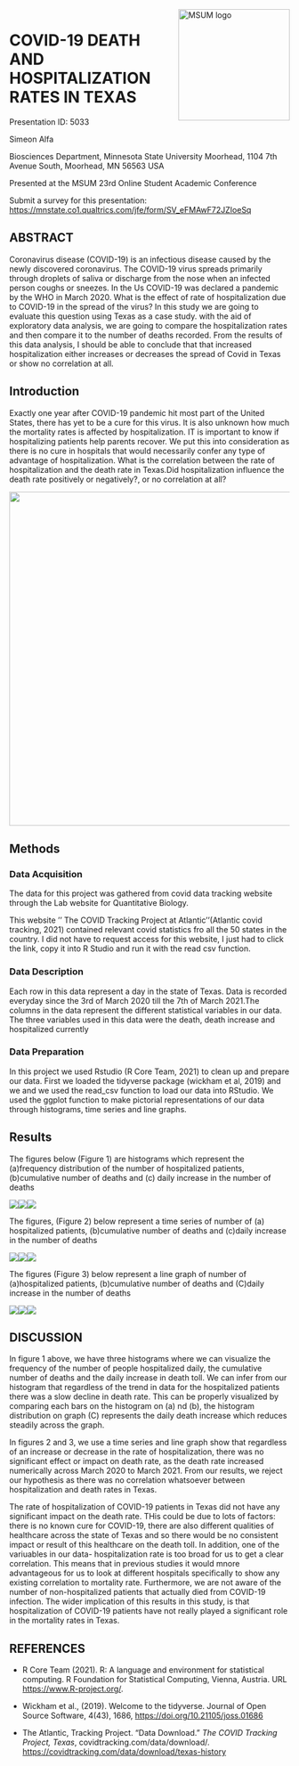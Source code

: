 
<img src="https://www2.mnstate.edu/uploadedImages/Content/Marketing/logos/MSUM_Signature_Vert_Color.jpg" alt="MSUM logo" width="200" style="float:right"/>

# COVID-19 DEATH AND HOSPITALIZATION RATES IN TEXAS

Presentation ID: 5033

Simeon Alfa

Biosciences Department, Minnesota State University Moorhead, 1104 7th
Avenue South, Moorhead, MN 56563 USA

Presented at the MSUM 23rd Online Student Academic Conference

Submit a survey for this presentation:
<https://mnstate.co1.qualtrics.com/jfe/form/SV_eFMAwF72JZIoeSq>

## ABSTRACT

Coronavirus disease (COVID-19) is an infectious disease caused by the
newly discovered coronavirus. The COVID-19 virus spreads primarily
through droplets of saliva or discharge from the nose when an infected
person coughs or sneezes. In the Us COVID-19 was declared a pandemic by
the WHO in March 2020. What is the effect of rate of hospitalization due
to COVID-19 in the spread of the virus? In this study we are going to
evaluate this question using Texas as a case study. with the aid of
exploratory data analysis, we are going to compare the hospitalization
rates and then compare it to the number of deaths recorded. From the
results of this data analysis, I should be able to conclude that that
increased hospitalization either increases or decreases the spread of
Covid in Texas or show no correlation at all.

## Introduction

Exactly one year after COVID-19 pandemic hit most part of the United
States, there has yet to be a cure for this virus. It is also unknown
how much the mortality rates is affected by hospitalization. IT is
important to know if hospitalizing patients help parents recover. We put
this into consideration as there is no cure in hospitals that would
necessarily confer any type of advantage of hospitalization. What is the
correlation between the rate of hospitalization and the death rate in
Texas.Did hospitalization influence the death rate positively or
negatively?, or no correlation at all?

<img src="https://encrypted-tbn0.gstatic.com/images?q=tbn:ANd9GcRTJBdLB41aVm9Wwm2C10P7L-hUcRdx1CbBgg&amp;usqp=CAU " width="600"/>

## Methods

### Data Acquisition

The data for this project was gathered from covid data tracking website
through the Lab website for Quantitative Biology.

This website ’’ The COVID Tracking Project at Atlantic’’(Atlantic covid
tracking, 2021) contained relevant covid statistics fro all the 50
states in the country. I did not have to request access for this
website, I just had to click the link, copy it into R Studio and run it
with the read csv function.

### Data Description

Each row in this data represent a day in the state of Texas. Data is
recorded everyday since the 3rd of March 2020 till the 7th of March
2021.The columns in the data represent the different statistical
variables in our data. The three variables used in this data were the
death, death increase and hospitalized currently

### Data Preparation

In this project we used Rstudio (R Core Team, 2021) to clean up and
prepare our data. First we loaded the tidyverse package (wickham et al,
2019) and we and we used the read\_csv function to load our data into
RStudio. We used the ggplot function to make pictorial representations
of our data through histograms, time series and line graphs.

## Results

The figures below (Figure 1) are histograms which represent the
(a)frequency distribution of the number of hospitalized patients,
(b)cumulative number of deaths and (c) daily increase in the number of
deaths

![](README_files/figure-gfm/unnamed-chunk-2-1.png)<!-- -->![](README_files/figure-gfm/unnamed-chunk-2-2.png)<!-- -->![](README_files/figure-gfm/unnamed-chunk-2-3.png)<!-- -->

The figures, (Figure 2) below represent a time series of number of (a)
hospitalized patients, (b)cumulative number of deaths and (c)daily
increase in the number of deaths

![](README_files/figure-gfm/unnamed-chunk-3-1.png)<!-- -->![](README_files/figure-gfm/unnamed-chunk-3-2.png)<!-- -->![](README_files/figure-gfm/unnamed-chunk-3-3.png)<!-- -->

The figures (Figure 3) below represent a line graph of number of
(a)hospitalized patients, (b)cumulative number of deaths and (C)daily
increase in the number of deaths

![](README_files/figure-gfm/unnamed-chunk-4-1.png)<!-- -->![](README_files/figure-gfm/unnamed-chunk-4-2.png)<!-- -->![](README_files/figure-gfm/unnamed-chunk-4-3.png)<!-- -->

## DISCUSSION

In figure 1 above, we have three histograms where we can visualize the
frequency of the number of people hospitalized daily, the cumulative
number of deaths and the daily increase in death toll. We can infer from
our histogram that regardless of the trend in data for the hospitalized
patients there was a slow decline in death rate. This can be properly
visualized by comparing each bars on the histogram on (a) nd (b), the
histogram distribution on graph (C) represents the daily death increase
which reduces steadily across the graph.

In figures 2 and 3, we use a time series and line graph show that
regardless of an increase or decrease in the rate of hospitalization,
there was no significant effect or impact on death rate, as the death
rate increased numerically across March 2020 to March 2021. From our
results, we reject our hypothesis as there was no correlation whatsoever
between hospitalization and death rates in Texas.

The rate of hospitalization of COVID-19 patients in Texas did not have
any significant impact on the death rate. THis could be due to lots of
factors: there is no known cure for COVID-19, there are also different
qualities of healthcare across the state of Texas and so there would be
no consistent impact or result of this healthcare on the death toll. In
addition, one of the variuables in our data- hospitalization rate is too
broad for us to get a clear correlation. This means that in previous
studies it would mnore advantageous for us to look at different
hospitals specifically to show any existing correlation to mortality
rate. Furthermore, we are not aware of the number of non-hospitalized
patients that actually died from COVID-19 infection. The wider
implication of this results in this study, is that hospitalization of
COVID-19 patients have not really played a significant role in the
mortality rates in Texas.

## REFERENCES

-   R Core Team (2021). R: A language and environment for statistical
    computing. R Foundation for Statistical Computing, Vienna, Austria.
    URL <https://www.R-project.org/>.

-   Wickham et al., (2019). Welcome to the tidyverse. Journal of Open
    Source Software, 4(43), 1686, <https://doi.org/10.21105/joss.01686>

-   The Atlantic, Tracking Project. “Data Download.” *The COVID Tracking
    Project, Texas*, covidtracking.com/data/download/.
    <https://covidtracking.com/data/download/texas-history>
